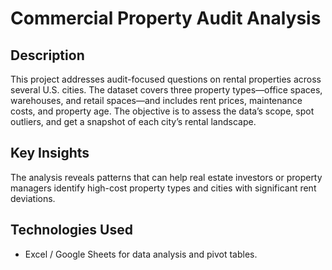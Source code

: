 # Commercial Property Audit Analysis

## Description
This project addresses audit-focused questions on rental properties across several U.S. cities. The dataset covers three property types—office spaces, warehouses, and retail spaces—and includes rent prices, maintenance costs, and property age. The objective is to assess the data’s scope, spot outliers, and get a snapshot of each city’s rental landscape.

## Key Insights
The analysis reveals patterns that can help real estate investors or property managers identify high-cost property types and cities with significant rent deviations.

## Technologies Used
- Excel / Google Sheets for data analysis and pivot tables.

